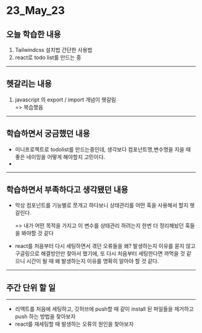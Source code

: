 # 23_May_23
## 오늘 학습한 내용
1. Tailwindcss 설치법 간단한 사용법
2. react로 todo list를 만드는 중
---

## 헷갈리는 내용
1. javascript 의 export / import 개념이 헷갈림  
=> 복습했음


---

## 학습하면서 궁금했던 내용
- 미니프로젝트로 todolist를 만드는중인데, 생각보다 컴포넌트명,변수명을 지을 때 좋은 네이밍을 어떻게 해야할지 고민이다.
- 

---

## 학습하면서 부족하다고 생각됐던 내용

- 막상 컴포넌트를 기능별로 쪼개고 하다보니 상태관리를 어떤 훅을 사용해서 할지 헷갈린다.  

  => 내가 어떤 목적을 가지고 이 변수를 상태관리 하려는지 한번 더 정리해놨던 훅들을 봐야할 것 같다  
  
- react를 처음부터 다시 세팅하면서 겪던 오류들을 왜? 발생하는지 이유를 묻지 않고 구글링으로 해결방안만 찾아서 했기에, 또 다시 처음부터 세팅한다면
까먹을 것 같으니 시간이 될 때 왜 발생하는지 이유를 명확히 알아야 할 것 같다.

---

## 주간 단위 할 일
---

- 리액트를 처음에 세팅하고, 깃허브에 push할 때 같이 install 된 파일들을 제거하고 push 하는 방법을 찾아보자
- react를 재세팅할 때 발생하는 오류의 원인을 찾아보자

    

